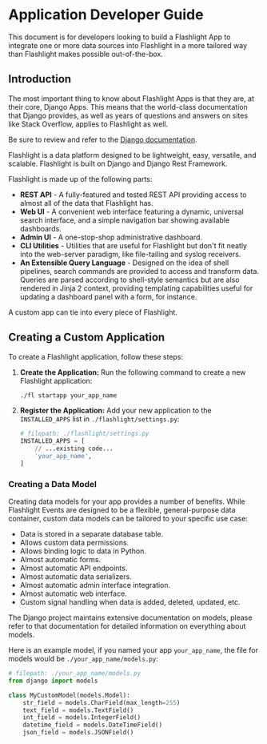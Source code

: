 # Application Developer Guide
This document is for developers looking to build a Flashlight App to integrate one or more data sources into Flashlight in a more tailored way than Flashlight makes possible out-of-the-box.

## Introduction
The most important thing to know about Flashlight Apps is that they are, at their core, Django Apps. This means that the world-class documentation that Django provides, as well as years of questions and answers on sites like Stack Overflow, applies to Flashlight as well.

Be sure to review and refer to the [Django documentation]().

Flashlight is a data platform designed to be lightweight, easy, versatile, and scalable. Flashlight is built on Django and Django Rest Framework.

Flashlight is made up of the following parts:

* **REST API** - A fully-featured and tested REST API providing access to almost all of the data that Flashlight has.
* **Web UI** - A convenient web interface featuring a dynamic, universal search interface, and a simple navigation bar showing available dashboards.
* **Admin UI** - A one-stop-shop administrative dashboard.
* **CLI Utilities** - Utilities that are useful for Flashlight but don't fit neatly into the web-server paradigm, like file-tailing and syslog receivers.
* **An Extensible Query Language** - Designed on the idea of shell pipelines, search commands are provided to access and transform data. Queries are parsed according to shell-style semantics but are also rendered in Jinja 2 context, providing templating capabilities useful for updating a dashboard panel with a form, for instance.

A custom app can tie into every piece of Flashlight.

## Creating a Custom Application

To create a Flashlight application, follow these steps:

1. **Create the Application:**
   Run the following command to create a new Flashlight application:
   ```bash
   ./fl startapp your_app_name
   ```

2. **Register the Application:**
   Add your new application to the `INSTALLED_APPS` list in `./flashlight/settings.py`:
   ```python
   # filepath: ./flashlight/settings.py
   INSTALLED_APPS = [
       // ...existing code...
       'your_app_name',
   ]
   ```

### Creating a Data Model
Creating data models for your app provides a number of benefits. While Flashlight Events are designed to be a flexible, general-purpose data container, custom data models can be tailored to your specific use case:

* Data is stored in a separate database table.
* Allows custom data permissions.
* Allows binding logic to data in Python.
* Almost automatic forms.
* Almost automatic API endpoints.
* Almost automatic data serializers.
* Almost automatic admin interface integration.
* Almost automatic web interface.
* Custom signal handling when data is added, deleted, updated, etc.

The Django project maintains extensive documentation on models, please refer to that documentation for detailed information on everything about models.

Here is an example model, if you named your app `your_app_name`, the file for models would be `./your_app_name/models.py`:
```python
# filepath: ./your_app_name/models.py
from django import models

class MyCustomModel(models.Model):
    str_field = models.CharField(max_length=255)
    text_field = models.TextField()
    int_field = models.IntegerField()
    datetime_field = models.DateTimeField()
    json_field = models.JSONField()
```
